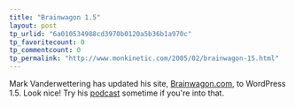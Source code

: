 ```yaml
---
title: "Brainwagon 1.5"
layout: post
tp_urlid: "6a010534988cd3970b0120a5b36b1a970c"
tp_favoritecount: 0
tp_commentcount: 0
tp_permalink: "http://www.monkinetic.com/2005/02/brainwagon-15.html"
---
```

Mark Vanderwettering has updated his site, <a href="http://brainwagon.com/">Brainwagon.com</a>, to WordPress 1.5. Look nice! Try his <a href="http://brainwagon.org/feed/rss/">podcast</a> sometime if you&#39;re into that.

